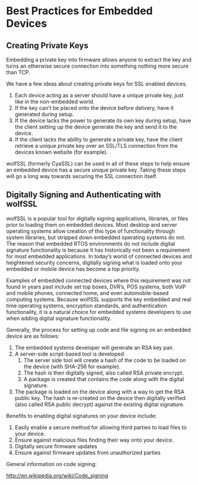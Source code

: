 # Best Practices for Embedded Devices

## Creating Private Keys

Embedding a private key into firmware allows anyone to extract the key and turns an otherwise secure connection into something nothing more secure than TCP.

We have a few ideas about creating private keys for SSL enabled devices.

1. Each device acting as a server should have a unique private key, just like in the non-embedded world.
2. If the key can't be placed onto the device before delivery, have it generated during setup.
3. If the device lacks the power to generate its own key during setup, have the client setting up the device generate the key and send it to the device.
4. If the client lacks the ability to generate a private key, have the client retrieve a unique private key over an SSL/TLS connection from the devices known website (for example).

wolfSSL (formerly CyaSSL) can be used in all of these steps to help ensure an embedded device has a secure unique private key. Taking these steps will go a long way towards securing the SSL connection itself.

## Digitally Signing and Authenticating with wolfSSL

wolfSSL is a popular tool for digitally signing applications, libraries, or files prior to loading them on embedded devices. Most desktop and server operating systems allow creation of this type of functionality through system libraries, but stripped down embedded operating systems do not. The reason that embedded RTOS environments do not include digital signature functionality is because it has historically not been a requirement for most embedded applications. In today’s world of connected devices and heightened security concerns, digitally signing what is loaded onto your embedded or mobile device has become a top priority.

Examples of embedded connected devices where this requirement was not found in years past include set top boxes, DVR’s, POS systems, both VoIP and mobile phones, connected home, and even automobile-based computing systems. Because wolfSSL supports the key embedded and real time operating systems, encryption standards, and authentication functionality, it is a natural choice for embedded systems developers to use when adding digital signature functionality.

Generally, the process for setting up code and file signing on an embedded device are as follows:

1. The embedded systems developer will generate an RSA key pair.
2. A server-side script-based tool is developed
    1. The server side tool will create a hash of the code to be loaded on the device (with SHA-256 for example).
    2. The hash is then digitally signed, also called RSA private encrypt.
    3. A package is created that contains the code along with the digital signature.
3. The package is loaded on the device along with a way to get the RSA public key.  The hash is re-created on the device then digitally verified (also called RSA public decrypt) against the existing digital signature.

Benefits to enabling digital signatures on your device include:

1. Easily enable a secure method for allowing third parties to load files to your device.
2. Ensure against malicious files finding their way onto your device.
3. Digitally secure firmware updates
4. Ensure against firmware updates from unauthorized parties

General information on code signing:

<http://en.wikipedia.org/wiki/Code_signing>
